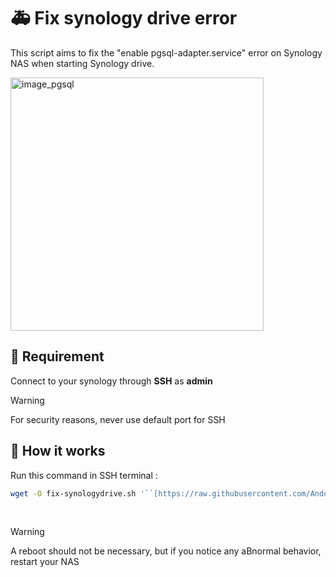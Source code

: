 # 🚑 Fix synology drive error

This script aims to fix the "enable pgsql-adapter.service"  error on Synology NAS when starting Synology drive.

<img width="405" alt="image_pgsql" src="https://github.com/Andorrann/fix-synologydrive/assets/166614997/786b2077-b54c-42aa-b483-ac33b9989f25">

## 📑 Requirement
Connect to your synology through **SSH** as **admin**

> [!WARNING]
> For security reasons,  never use default port for SSH

## 🔨 How it works

Run this command in SSH terminal : 
```bash
wget -O fix-synologydrive.sh '``[https://raw.githubusercontent.com/Andorrann/fix-synologydrive/main/fix-synologydrive.sh](https://raw.githubusercontent.com/Andorrann/fix-synologydrive/main/fix-synologydrive.sh)``' && chmod +x fix-synologydrive.sh && ./fix-synologydrive.sh
```
&nbsp;
> [!WARNING]
> A reboot should not be necessary, but if you notice any aBnormal behavior, restart your NAS
